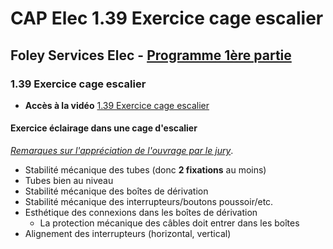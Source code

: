 # CAP Elec 1.39 Exercice cage escalier
## Foley Services Elec - [Programme 1ère partie](../1ere_partie/README.md)

### 1.39 Exercice cage escalier

- **Accès à la vidéo** [1.39 Exercice cage escalier](https://youtu.be/_1x-YoNrlTU)

#### Exercice éclairage dans une cage d'escalier

*[Remarques sur l'appréciation de l'ouvrage par le jury](https://www.youtube.com/watch?v=_1x-YoNrlTU&ab_channel=SeanFoley&t=35m15s)*.

- Stabilité mécanique des tubes (donc **2 fixations** au moins)
- Tubes bien au niveau
- Stabilité mécanique des boîtes de dérivation
- Stabilité mécanique des interrupteurs/boutons poussoir/etc.
- Esthétique des connexions dans les boîtes de dérivation
  - La protection mécanique des câbles doit entrer dans les boîtes
- Alignement des interrupteurs (horizontal, vertical)

